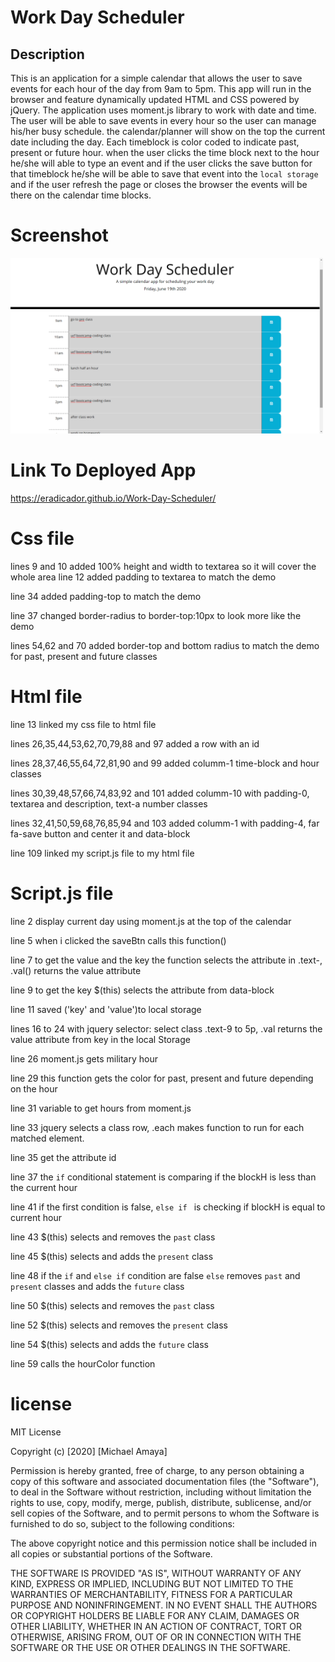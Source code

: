 # Work Day Scheduler

## Description
This is an application for a simple calendar that allows the user to save events for each hour of the day from 9am to 5pm. This app will run in the browser and feature dynamically updated HTML and CSS powered by jQuery. The application uses moment.js library to work with date and time. The user will be able to save events in every hour so the user can manage his/her busy schedule. the calendar/planner will show on the top the current date including the day. Each timeblock is color coded to indicate past, present or future hour. when the user clicks the time block next to the hour he/she will able to type an event and if the user clicks the save button for that timeblock he/she will be able to save that event into the `local storage` and if the user refresh the page or closes the browser the events will be there on the calendar time blocks.

# Screenshot
<img src ="./contents/images/Screenshot.png" width="500">

# Link To Deployed App
https://eradicador.github.io/Work-Day-Scheduler/

# Css file
lines 9 and 10 added 100% height and width to textarea so it will cover the whole area 
line 12 added padding to textarea to match the demo

line 34 added padding-top to match the demo

line 37 changed border-radius to border-top:10px to look more like the demo

lines 54,62 and 70 added border-top and bottom radius to match the demo for past, present and future classes

# Html file
line 13 linked my css file to html file

lines 26,35,44,53,62,70,79,88 and 97 added a row with an id

lines 28,37,46,55,64,72,81,90 and 99 added columm-1 time-block and hour classes

lines 30,39,48,57,66,74,83,92 and 101 added columm-10 with padding-0, textarea and description, text-a number classes

lines 32,41,50,59,68,76,85,94 and 103 added columm-1 with padding-4, far fa-save button and center it and data-block

line 109 linked my script.js file to my html file

# Script.js file
line 2 display current day using moment.js at the top of the calendar

line 5 when i clicked the saveBtn calls this function()

line 7 to get the value and the key the function selects the attribute in .text-, .val() returns the value attribute

line 9 to get the key $(this) selects the attribute from data-block

line 11 saved ('key' and 'value')to local storage

lines 16 to 24 with jquery selector: select class .text-9 to 5p, .val returns the value attribute from key in the local Storage

line 26 moment.js gets military hour

line 29 this function gets the color for past, present and future depending on the hour

line 31 variable to get hours from moment.js 

line 33 jquery selects a class row, .each makes function to run for each matched element. 

line 35 get the attribute id

line 37 the `if` conditional statement is comparing if the blockH is less than the current hour   

line 41 if the first condition is false, `else if ` is checking if blockH is equal to current hour 

line 43 $(this) selects and removes the `past` class

line 45 $(this) selects and adds the `present` class

line 48 if the `if` and `else if` condition are false `else` removes `past` and `present` classes and adds the `future` class 

line 50 $(this) selects and removes the `past` class

line 52 $(this) selects and removes the `present` class

line 54 $(this) selects and adds the `future` class

line 59 calls the hourColor function

# license
MIT License

Copyright (c) [2020] [Michael Amaya]

Permission is hereby granted, free of charge, to any person obtaining a copy
of this software and associated documentation files (the "Software"), to deal
in the Software without restriction, including without limitation the rights
to use, copy, modify, merge, publish, distribute, sublicense, and/or sell
copies of the Software, and to permit persons to whom the Software is
furnished to do so, subject to the following conditions:

The above copyright notice and this permission notice shall be included in all
copies or substantial portions of the Software.

THE SOFTWARE IS PROVIDED "AS IS", WITHOUT WARRANTY OF ANY KIND, EXPRESS OR
IMPLIED, INCLUDING BUT NOT LIMITED TO THE WARRANTIES OF MERCHANTABILITY,
FITNESS FOR A PARTICULAR PURPOSE AND NONINFRINGEMENT. IN NO EVENT SHALL THE
AUTHORS OR COPYRIGHT HOLDERS BE LIABLE FOR ANY CLAIM, DAMAGES OR OTHER
LIABILITY, WHETHER IN AN ACTION OF CONTRACT, TORT OR OTHERWISE, ARISING FROM,
OUT OF OR IN CONNECTION WITH THE SOFTWARE OR THE USE OR OTHER DEALINGS IN THE
SOFTWARE.